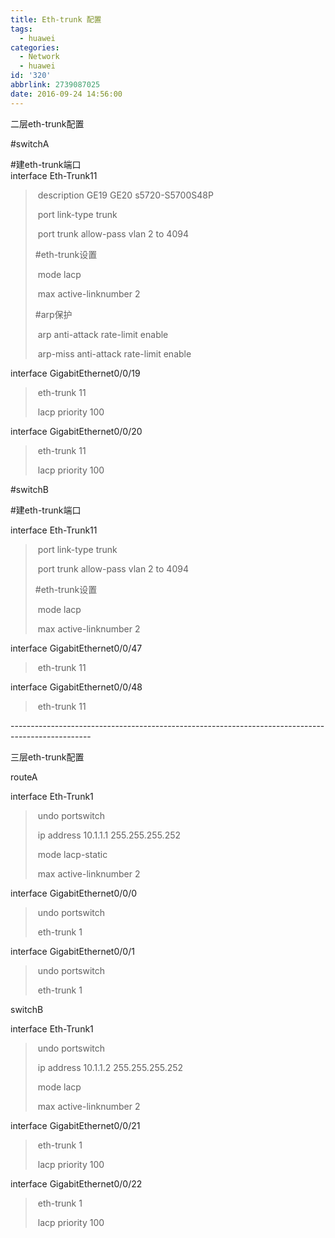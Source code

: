 ```yaml
---
title: Eth-trunk 配置
tags:
  - huawei
categories:
  - Network
  - huawei
id: '320'
abbrlink: 2739087025
date: 2016-09-24 14:56:00
---
```


二层eth-trunk配置

#switchA

#建eth-trunk端口  
interface Eth-Trunk11  

>  description GE19 GE20 s5720-S5700S48P
> 
>  port link-type trunk
> 
>  port trunk allow-pass vlan 2 to 4094
> 
> #eth-trunk设置
> 
>  mode lacp
> 
>  max active-linknumber 2
> 
> #arp保护
> 
>  arp anti-attack rate-limit enable
> 
>  arp-miss anti-attack rate-limit enable

interface GigabitEthernet0/0/19  

>  eth-trunk 11
> 
>  lacp priority 100

interface GigabitEthernet0/0/20  

>  eth-trunk 11
> 
>  lacp priority 100

  

#switchB

#建eth-trunk端口

interface Eth-Trunk11  

>  port link-type trunk
> 
>  port trunk allow-pass vlan 2 to 4094
> 
> #eth-trunk设置
> 
>  mode lacp
> 
>  max active-linknumber 2

interface GigabitEthernet0/0/47  

>  eth-trunk 11

interface GigabitEthernet0/0/48  

>  eth-trunk 11

  

\--------------------------------------------------------------------------------------------------

  

三层eth-trunk配置

routeA

interface Eth-Trunk1

>  undo portswitch
> 
>  ip address 10.1.1.1 255.255.255.252
> 
>  mode lacp-static
> 
>  max active-linknumber 2

interface GigabitEthernet0/0/0

>  undo portswitch
> 
>  eth-trunk 1

interface GigabitEthernet0/0/1

>  undo portswitch
> 
>  eth-trunk 1

  

switchB

interface Eth-Trunk1

>  undo portswitch
> 
>  ip address 10.1.1.2 255.255.255.252
> 
>  mode lacp
> 
>  max active-linknumber 2

interface GigabitEthernet0/0/21

>  eth-trunk 1
> 
>  lacp priority 100

interface GigabitEthernet0/0/22

>  eth-trunk 1
> 
>  lacp priority 100